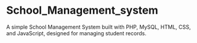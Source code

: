 # School_Management_system
A simple School Management System built with PHP, MySQL, HTML, CSS, and JavaScript, designed for managing student records.
